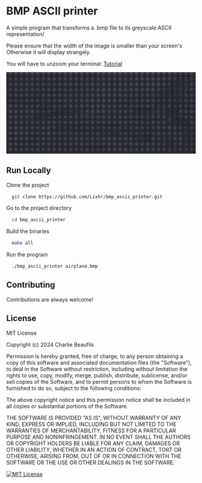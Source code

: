 
# BMP ASCII printer

A simple program that transforms a .bmp file to its greyscale ASCII representation/

Please ensure that the width of the image is smaller than your screen's
Otherwise it will display strangely.

You will have to unzoom your terminal:
[Tutorial](https://www.geeksforgeeks.org/how-to-zoom-in-and-zoom-out-terminal-console-in-linux/)

![Alt text](./plane.png?raw=true "Title")

## Run Locally

Clone the project

```bash
  git clone https://github.com/Lixhr/bmp_ascii_printer.git
```

Go to the project directory

```bash
  cd bmp_ascii_printer
```

Build the binaries

```bash
  make all
```

Run the program

```bash
  ./bmp_ascii_printer airplane.bmp
```


## Contributing

Contributions are always welcome!          



## License

MIT License

Copyright (c) 2024 Charlie Beaufils

Permission is hereby granted, free of charge, to any person obtaining a copy
of this software and associated documentation files (the "Software"), to deal
in the Software without restriction, including without limitation the rights
to use, copy, modify, merge, publish, distribute, sublicense, and/or sell
copies of the Software, and to permit persons to whom the Software is
furnished to do so, subject to the following conditions:

The above copyright notice and this permission notice shall be included in all
copies or substantial portions of the Software.

THE SOFTWARE IS PROVIDED "AS IS", WITHOUT WARRANTY OF ANY KIND, EXPRESS OR
IMPLIED, INCLUDING BUT NOT LIMITED TO THE WARRANTIES OF MERCHANTABILITY,
FITNESS FOR A PARTICULAR PURPOSE AND NONINFRINGEMENT. IN NO EVENT SHALL THE
AUTHORS OR COPYRIGHT HOLDERS BE LIABLE FOR ANY CLAIM, DAMAGES OR OTHER
LIABILITY, WHETHER IN AN ACTION OF CONTRACT, TORT OR OTHERWISE, ARISING FROM,
OUT OF OR IN CONNECTION WITH THE SOFTWARE OR THE USE OR OTHER DEALINGS IN THE
SOFTWARE.

[![MIT License](https://img.shields.io/badge/License-MIT-green.svg)](https://choosealicense.com/licenses/mit/)
